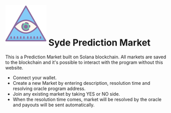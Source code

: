 # ![alt text](https://github.com/pseudozach/syde/blob/main/public/icon.png "Logo") Syde Prediction Market
This is a Prediction Market built on Solana blockchain. All markets are saved to the blockchain and it's possible to interact with the program without this website.

* Connect your wallet.
* Create a new Market by entering description, resolution time and resolving oracle program address.
* Join any existing market by taking YES or NO side.
* When the resolution time comes, market will be resolved by the oracle and payouts will be sent automatically.
